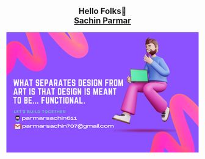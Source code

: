 <h2 align="center">
  Hello Folks👋<br/>
  <a href="https://sachin-parmar.vercel.app/" target="_blank">Sachin Parmar</a>
</h2>
<div align="center">
  <img alt="Demo" src="./images/bg-github.png" />
</div>
